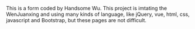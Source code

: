This is a form coded by Handsome Wu.
This project is imtating the WenJuanxing and using many kinds of language, like jQuery, vue, html, css, javascript and Bootstrap, but these pages are not difficult.
